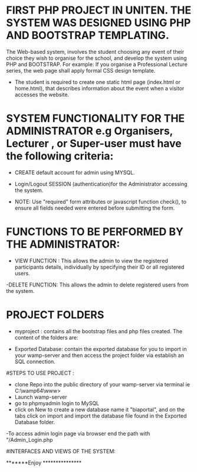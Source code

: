 # FIRST PHP PROJECT IN UNITEN. THE SYSTEM WAS DESIGNED USING PHP AND BOOTSTRAP TEMPLATING. 

The Web-based system, involves the student choosing any event of their choice they wish to organise for the school,
and develop the system using PHP and BOOTSTRAP.  For example: If you organise a Professional Lecture 
series, the web page shall apply formal CSS design template. 

- The student is required to create one static html page (index.html or home.html), that describes information about 
the event when a visitor accesses the website. 

# SYSTEM FUNCTIONALITY FOR THE ADMINISTRATOR e.g Organisers, Lecturer , or Super-user must have the following criteria:

- CREATE default account for admin using MYSQL.
- Login/Logout SESSION (authentication)for the Administrator accessing the system. 

- NOTE: Use "required" form attributes or javascript function check(), to ensure all fields needed were entered before 
submitting the form. 

# FUNCTIONS TO BE PERFORMED BY THE ADMINISTRATOR:

- VIEW FUNCTION : This allows the admin to view the registered participants details, individually by specifying their ID or all registered users.

-DELETE FUNCTION: This allows the admin to delete registered users from the system. 


# PROJECT FOLDERS 

- myproject : contains all the bootstrap files and php files created. The content of the folders are:

- Exported Database: contain the exported database for you to import in your wamp-server and then access the project folder 
via establish an SQL connection. 


#STEPS TO USE PROJECT :

- clone Repo into the public directory of your wamp-server via terminal ie C:\wamp64\www> 
-  Launch wamp-server
- go to phpmyadmin login to MySQL 
- click on New to create a new database name it "biaportal", and on the tabs click on import and import the database file found 
in the Exported Database folder. 

-To access admin login page via browser end the path with  "/Admin_Login.php


#INTERFACES AND VIEWS OF THE SYSTEM: 

*******Enjoy ***************